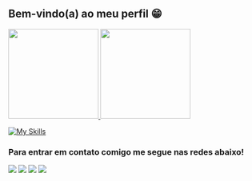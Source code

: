 ## Bem-vindo(a) ao meu perfil 😁

 <div>
  <a href="https://github.com/anaacamargo">
  <img height="180em" src="https://github-readme-stats.vercel.app/api?username=anaacamargo&show_icons=true&theme=dark"/>
  <img height="180em" src="https://github-readme-stats.vercel.app/api/top-langs/?username=anaacamargo&layout=compact&langs_count=6&theme=dark"/>
</div>

  [![My Skills](https://skillicons.dev/icons?i=js,html,css,git,github,py,ts,vscode)](https://skillicons.dev)

 
 
  ### Para entrar em contato comigo me segue nas redes abaixo!
 
<div> 
  <a href="https://instagram.com/camargoanaa_" target="_blank"><img src="https://img.shields.io/badge/-Instagram-%23E4405F?style=social&logo=instagram&logoColor=ff69b4" target="_blank"></a>
 <a href="https://discord.com/users/671528706518548510" target="_blank"><img src="https://img.shields.io/badge/Discord-7289DA?style=social&logo=discord&logoColor=blueviolet" target="_blank"></a> 
  <a href = "mailto:analeticiaccamargo@gmail.com"><img src="https://img.shields.io/badge/-Gmail-%23333?style=social&logo=gmail&logoColor=red" target="_blank"></a>
  <a href="https://www.linkedin.com/in/ana-leticia-costa-camargo" target="_blank"><img src="https://img.shields.io/badge/-LinkedIn-%230077B5?style=social&logo=linkedin&logoColor=blue" target="_blank"></a> 
 

</div>
